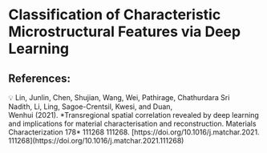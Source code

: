 # Classification of Characteristic Microstructural Features via Deep Learning

## References:

<aside>
💡 Lin, Junlin, Chen, Shujian, Wang, Wei, Pathirage, Chathurdara Sri Nadith, Li, Ling, Sagoe-Crentsil, Kwesi, and Duan, Wenhui (2021). *Transregional spatial correlation revealed by deep learning and implications for material characterisation and reconstruction. Materials Characterization 178* 111268 111268. [https://doi.org/10.1016/j.matchar.2021.111268](https://doi.org/10.1016/j.matchar.2021.111268)

</aside>